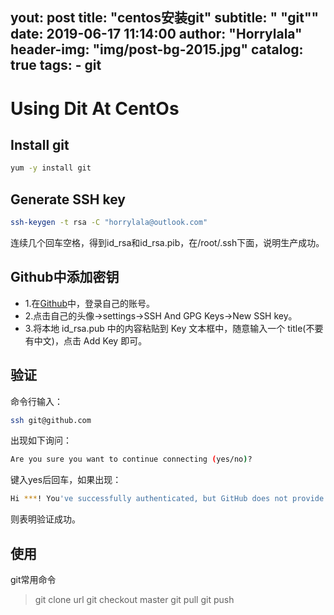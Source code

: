 yout:     post
title:      "centos安装git"
subtitle:   " \"git\""
date:       2019-06-17 11:14:00
author:     "Horrylala"
header-img: "img/post-bg-2015.jpg"
catalog: true
tags:
    - git
---

# Using Dit At CentOs

## Install git
```bash
yum -y install git
```

## Generate SSH key
```bash
ssh-keygen -t rsa -C "horrylala@outlook.com"
```
连续几个回车空格，得到id_rsa和id_rsa.pib，在/root/.ssh下面，说明生产成功。

## Github中添加密钥
* 1.在[Github](http://www.github.com/)中，登录自己的账号。
* 2.点击自己的头像->settings->SSH And GPG Keys->New SSH key。
* 3.将本地 id_rsa.pub 中的内容粘贴到 Key 文本框中，随意输入一个 title(不要有中文)，点击 Add Key 即可。

## 验证
命令行输入：
```bash
ssh git@github.com
```

出现如下询问：
```bash
Are you sure you want to continue connecting (yes/no)?
```

键入yes后回车，如果出现：
```bash
Hi ***! You've successfully authenticated, but GitHub does not provide shell access.
```
则表明验证成功。

## 使用
git常用命令
> git clone url
> git checkout master
> git pull
> git push

